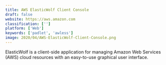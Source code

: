 ```yaml
---
title: AWS ElasticWolf Client Console
draft: false 
website: https://aws.amazon.com
classification: ['']
platform: ['Web']
keywords: ['padlet', 'awless']
image: 2020/04/AWS-ElasticWolf-Client-Console.png
---
```

ElasticWolf is a client-side application for managing Amazon Web Services (AWS) cloud resources with an easy-to-use graphical user interface.
